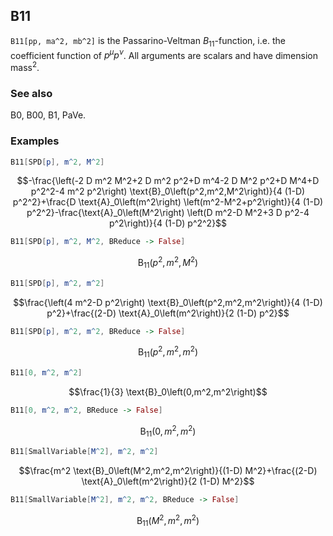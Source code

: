 ##  B11 

`B11[pp, ma^2, mb^2]` is the Passarino-Veltman $B_{11}$-function, i.e. the coefficient function of $p^{\mu } p^{\nu }$. All arguments are scalars and have dimension mass$^2$.

###  See also 

B0, B00, B1, PaVe.

###  Examples 

```mathematica
B11[SPD[p], m^2, M^2]
```

$$-\frac{\left(-2 D m^2 M^2+2 D m^2 p^2+D m^4-2 D M^2 p^2+D M^4+D p^2^2-4 m^2 p^2\right) \text{B}_0\left(p^2,m^2,M^2\right)}{4 (1-D) p^2^2}+\frac{D \text{A}_0\left(m^2\right) \left(m^2-M^2+p^2\right)}{4 (1-D) p^2^2}-\frac{\text{A}_0\left(M^2\right) \left(D m^2-D M^2+3 D p^2-4 p^2\right)}{4 (1-D) p^2^2}$$

```mathematica
B11[SPD[p], m^2, M^2, BReduce -> False]
```

$$\text{B}_{11}\left(p^2,m^2,M^2\right)$$

```mathematica
B11[SPD[p], m^2, m^2]
```

$$\frac{\left(4 m^2-D p^2\right) \text{B}_0\left(p^2,m^2,m^2\right)}{4 (1-D) p^2}+\frac{(2-D) \text{A}_0\left(m^2\right)}{2 (1-D) p^2}$$

```mathematica
B11[SPD[p], m^2, m^2, BReduce -> False]
```

$$\text{B}_{11}\left(p^2,m^2,m^2\right)$$

```mathematica
B11[0, m^2, m^2]
```

$$\frac{1}{3} \text{B}_0\left(0,m^2,m^2\right)$$

```mathematica
B11[0, m^2, m^2, BReduce -> False]
```

$$\text{B}_{11}\left(0,m^2,m^2\right)$$

```mathematica
B11[SmallVariable[M^2], m^2, m^2]
```

$$\frac{m^2 \text{B}_0\left(M^2,m^2,m^2\right)}{(1-D) M^2}+\frac{(2-D) \text{A}_0\left(m^2\right)}{2 (1-D) M^2}$$

```mathematica
B11[SmallVariable[M^2], m^2, m^2, BReduce -> False]
```

$$\text{B}_{11}\left(M^2,m^2,m^2\right)$$